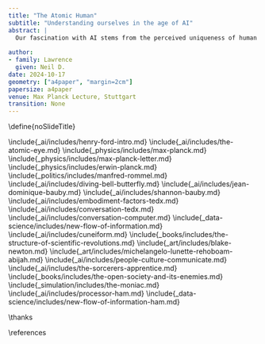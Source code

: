 ```yaml
---
title: "The Atomic Human"
subtitle: "Understanding ourselves in the age of AI"
abstract: |
  Our fascination with AI stems from the perceived uniqueness of human intelligence. We believe it's what differentiates us. Fears of AI not only concern how it invades our digital lives, but also the implied threat of an intelligence that displaces us from our position at the centre of the world.
  
author:
- family: Lawrence
  given: Neil D.
date: 2024-10-17
geometry: ["a4paper", "margin=2cm"]
papersize: a4paper
venue: Max Planck Lecture, Stuttgart
transition: None
---
```

\define{noSlideTitle}


\include{_ai/includes/henry-ford-intro.md}
\include{_ai/includes/the-atomic-eye.md}
\include{_physics/includes/max-planck.md}
\include{_physics/includes/max-planck-letter.md}
\include{_physics/includes/erwin-planck.md}
\include{_politics/includes/manfred-rommel.md}
\include{_ai/includes/diving-bell-butterfly.md}
\include{_ai/includes/jean-dominique-bauby.md}
\include{_ai/includes/shannon-bauby.md}
\include{_ai/includes/embodiment-factors-tedx.md}
\include{_ai/includes/conversation-tedx.md}
\include{_ai/includes/conversation-computer.md}
\include{_data-science/includes/new-flow-of-information.md}
\include{_ai/includes/cuneiform.md}
\include{_books/includes/the-structure-of-scientific-revolutions.md}
\include{_art/includes/blake-newton.md}
\include{_art/includes/michelangelo-lunette-rehoboam-abijah.md}
\include{_ai/includes/people-culture-communicate.md}
\include{_ai/includes/the-sorcerers-apprentice.md}
\include{_books/includes/the-open-society-and-its-enemies.md}
\include{_simulation/includes/the-moniac.md}
\include{_ai/includes/processor-ham.md}
\include{_data-science/includes/new-flow-of-information-ham.md}

\thanks

\references
